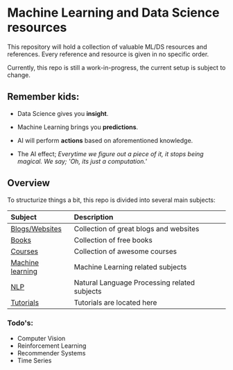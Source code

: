# Machine Learning and Data Science resources
This repository will hold a collection of valuable ML/DS resources and references.
Every reference and resource is given in no specific order.

Currently, this repo is still a work-in-progress, the current setup is subject to change.

## Remember kids:

- Data Science gives you **insight**.
- Machine Learning brings you **predictions**.
- AI will perform **actions** based on aforementioned knowledge.

- The AI effect; *Everytime we figure out a piece of it, it stops being magical. We say; 'Oh, its just a computation.'*

## Overview 

To structurize things a bit, this repo is divided into several main subjects:

| Subject                                       | Description                                           |
| :---                                          | :---                                                  |
| [Blogs/Websites](blogs_websites.md)           | Collection of great blogs and websites                |
| [Books](books.md)                             | Collection of free books                              |
| [Courses](courses.md)                         | Collection of awesome courses                         |
| [Machine learning](machine_learning.md)       | Machine Learning related subjects                     |
| [NLP](nlp.md)                                 | Natural Language Processing related subjects          |
| [Tutorials](tutorials.md)                     | Tutorials are located here                            |

### Todo's:

- Computer Vision
- Reinforcement Learning
- Recommender Systems
- Time Series
